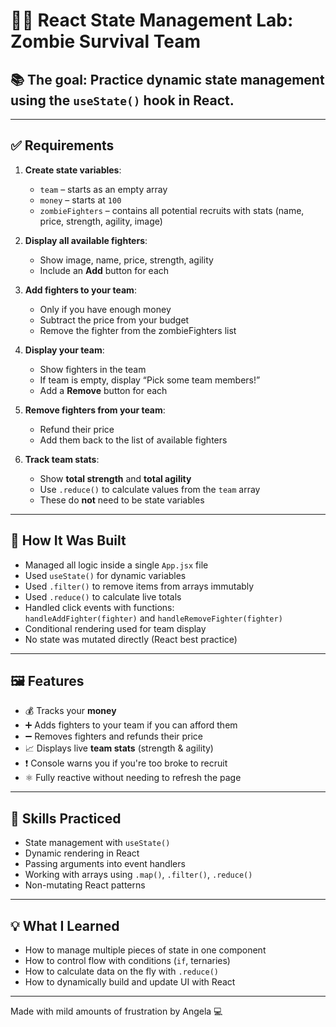 # 🧟‍♀️ React State Management Lab: Zombie Survival Team

## 📚 The goal: Practice dynamic state management using the `useState()` hook in React.

---

## ✅ Requirements

1. **Create state variables**:
   - `team` – starts as an empty array
   - `money` – starts at `100`
   - `zombieFighters` – contains all potential recruits with stats (name, price, strength, agility, image)

2. **Display all available fighters**:
   - Show image, name, price, strength, agility
   - Include an **Add** button for each

3. **Add fighters to your team**:
   - Only if you have enough money
   - Subtract the price from your budget
   - Remove the fighter from the zombieFighters list

4. **Display your team**:
   - Show fighters in the team
   - If team is empty, display “Pick some team members!”
   - Add a **Remove** button for each

5. **Remove fighters from your team**:
   - Refund their price
   - Add them back to the list of available fighters

6. **Track team stats**:
   - Show **total strength** and **total agility**
   - Use `.reduce()` to calculate values from the `team` array
   - These do **not** need to be state variables

---

## 🧠 How It Was Built

- Managed all logic inside a single `App.jsx` file
- Used `useState()` for dynamic variables
- Used `.filter()` to remove items from arrays immutably
- Used `.reduce()` to calculate live totals
- Handled click events with functions:  
  `handleAddFighter(fighter)` and `handleRemoveFighter(fighter)`
- Conditional rendering used for team display
- No state was mutated directly (React best practice)

---

## 🖼️ Features

- 💰 Tracks your **money**
- ➕ Adds fighters to your team if you can afford them
- ➖ Removes fighters and refunds their price
- 📈 Displays live **team stats** (strength & agility)
- ❗ Console warns you if you're too broke to recruit
- ⚛️ Fully reactive without needing to refresh the page

---

## 🧪 Skills Practiced

- State management with `useState()`
- Dynamic rendering in React
- Passing arguments into event handlers
- Working with arrays using `.map()`, `.filter()`, `.reduce()`
- Non-mutating React patterns

---

## 💡 What I Learned

- How to manage multiple pieces of state in one component
- How to control flow with conditions (`if`, ternaries)
- How to calculate data on the fly with `.reduce()`
- How to dynamically build and update UI with React

---

Made with mild amounts of frustration by Angela 💻 